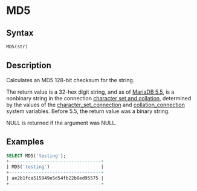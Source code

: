 # MD5

## Syntax

```sql
MD5(str)
```

## Description

Calculates an MD5 128-bit checksum for the string.

The return value is a 32-hex digit string, and as of [MariaDB 5.5](/kb/en/what-is-mariadb-55/), is a nonbinary string in the connection [character set and collation](/kb/en/data-types-character-sets-and-collations/), determined by the values of the [character_set_connection](/kb/en/server-system-variables/#character_set_connection) and [collation_connection](/kb/en/server-system-variables/#collation_connection) system variables. Before 5.5, the return value was a binary string.

NULL is returned if the argument was NULL.

## Examples

```sql
SELECT MD5('testing');
+----------------------------------+
| MD5('testing')                   |
+----------------------------------+
| ae2b1fca515949e5d54fb22b8ed95575 |
+----------------------------------+
```
